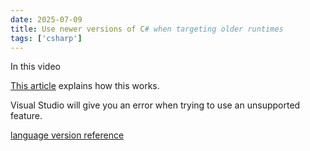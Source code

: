```yaml
---
date: 2025-07-09
title: Use newer versions of C# when targeting older runtimes
tags: ['csharp']
---
```


In this video

[This article](https://sergiopedri.medium.com/enabling-and-using-c-9-features-on-older-and-unsupported-runtimes-ce384d8debb) explains how this works.

Visual Studio will give you an error when trying to use an unsupported feature.

[language version reference](https://learn.microsoft.com/en-us/dotnet/csharp/language-reference/language-versioning)
